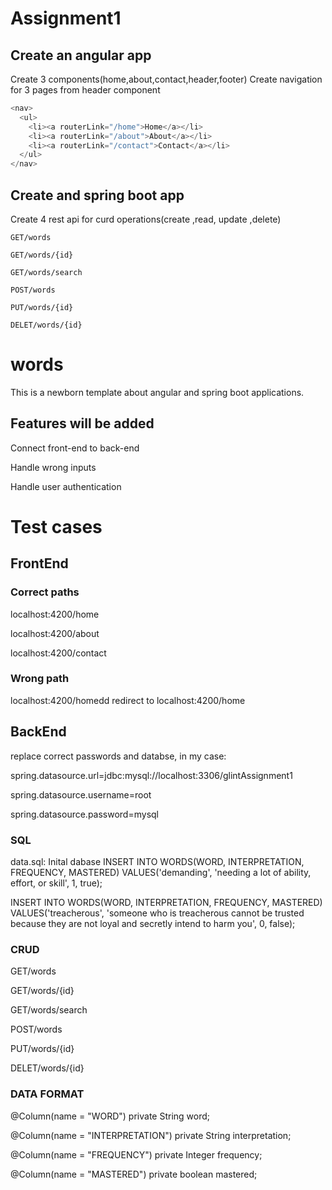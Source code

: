 # Assignment1
## Create an angular app
Create 3 components(home,about,contact,header,footer)
Create navigation for 3 pages from header component
```js
<nav>
  <ul>
    <li><a routerLink="/home">Home</a></li>
    <li><a routerLink="/about">About</a></li>
    <li><a routerLink="/contact">Contact</a></li>
  </ul>
</nav>
```

## Create and spring boot app
Create 4 rest api for curd operations(create ,read, update ,delete)
```text
GET/words

GET/words/{id}

GET/words/search

POST/words

PUT/words/{id}

DELET/words/{id}
```
# words
This is a newborn template about angular and spring boot applications.
## Features will be added

Connect front-end to back-end

Handle wrong inputs

Handle user authentication

# Test cases
## FrontEnd
### Correct paths
localhost:4200/home

localhost:4200/about

localhost:4200/contact

### Wrong path
localhost:4200/homedd redirect to localhost:4200/home

## BackEnd
replace correct passwords and databse, in my case:

spring.datasource.url=jdbc:mysql://localhost:3306/glintAssignment1

spring.datasource.username=root

spring.datasource.password=mysql

### SQL
data.sql: Inital dabase 
INSERT INTO WORDS(WORD, INTERPRETATION, FREQUENCY, MASTERED) VALUES('demanding', 'needing a lot of ability, effort, or skill', 1, true);

INSERT INTO WORDS(WORD, INTERPRETATION, FREQUENCY, MASTERED) VALUES('treacherous', 'someone who is treacherous cannot be trusted because they are not loyal and secretly intend to harm you', 0, false);

### CRUD
GET/words

GET/words/{id}

GET/words/search

POST/words

PUT/words/{id}

DELET/words/{id}

### DATA FORMAT
@Column(name = "WORD")
private String word;

@Column(name = "INTERPRETATION")
private String interpretation;

@Column(name = "FREQUENCY")
private Integer frequency;

@Column(name = "MASTERED")
private boolean mastered;
